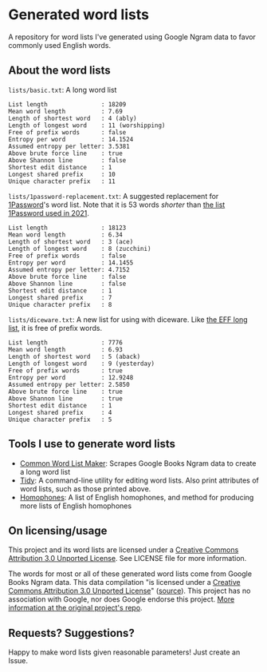# Generated word lists

A repository for word lists I've generated using Google Ngram data to favor commonly used English words.

## About the word lists

`lists/basic.txt`: A long word list 
```text
List length               : 18209
Mean word length          : 7.69
Length of shortest word   : 4 (ably)
Length of longest word    : 11 (worshipping)
Free of prefix words      : false
Entropy per word          : 14.1524
Assumed entropy per letter: 3.5381
Above brute force line    : true
Above Shannon line        : false
Shortest edit distance    : 1
Longest shared prefix     : 10
Unique character prefix   : 11
```

`lists/1password-replacement.txt`: A suggested replacement for [1Password](https://1password.com/)'s word list. Note that it is 53 words _shorter_ than [the list 1Password used in 2021](https://1password.com/txt/agwordlist.txt).
```text
List length               : 18123
Mean word length          : 6.34
Length of shortest word   : 3 (ace)
Length of longest word    : 8 (zucchini)
Free of prefix words      : false
Entropy per word          : 14.1455
Assumed entropy per letter: 4.7152
Above brute force line    : false
Above Shannon line        : false
Shortest edit distance    : 1
Longest shared prefix     : 7
Unique character prefix   : 8
```

`lists/diceware.txt`: A new list for using with diceware. Like [the EFF long list](https://www.eff.org/dice), it is free of prefix words.
```text
List length               : 7776
Mean word length          : 6.93
Length of shortest word   : 5 (aback)
Length of longest word    : 9 (yesterday)
Free of prefix words      : true
Entropy per word          : 12.9248
Assumed entropy per letter: 2.5850
Above brute force line    : true
Above Shannon line        : true
Shortest edit distance    : 1
Longest shared prefix     : 4
Unique character prefix   : 5
```

## Tools I use to generate word lists

- [Common Word List Maker](https://github.com/sts10/common_word_list_maker): Scrapes Google Books Ngram data to create a long word list 
- [Tidy](https://github.com/sts10/tidy): A command-line utility for editing word lists. Also print attributes of word lists, such as those printed above.
- [Homophones](https://github.com/sts10/homophones/tree/main/homophone-lists): A list of English homophones, and method for producing more lists of English homophones

## On licensing/usage

This project and its word lists are licensed under a [Creative Commons Attribution 3.0 Unported License](http://creativecommons.org/licenses/by/3.0/). See LICENSE file for more information.

The words for most or all of these generated word lists come from Google Books Ngram data. This data compilation "is licensed under a [Creative Commons Attribution 3.0 Unported License](http://creativecommons.org/licenses/by/3.0/)" ([source](https://storage.googleapis.com/books/ngrams/books/datasetsv3.html)). This project has no association with Google, nor does Google endorse this project. [More information at the original project's repo](https://github.com/sts10/common_word_list_maker).

## Requests? Suggestions? 

Happy to make word lists given reasonable parameters! Just create an Issue.
